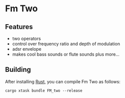 # Fm Two

## Features
- two operators
- control over frequency ratio and depth of modulation
- adsr envelope
- makes cool bass sounds or flute sounds plus more...
## Building

After installing [Rust](https://rustup.rs/), you can compile Fm Two as follows:

```shell
cargo xtask bundle FM_two --release
```
